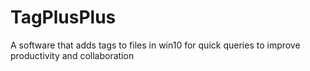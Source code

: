 # TagPlusPlus
A software that adds tags to files in win10 for quick queries to improve productivity and collaboration
